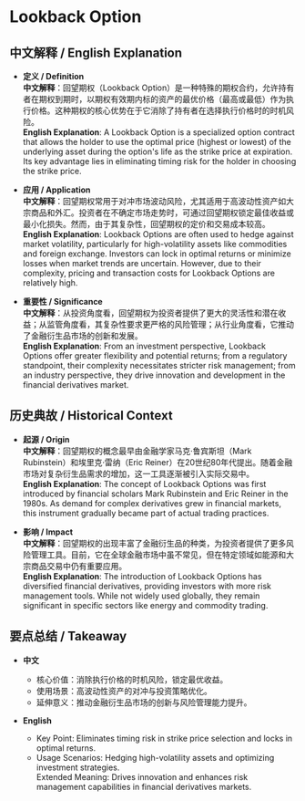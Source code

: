 # Lookback Option

## 中文解释 / English Explanation

* **定义 / Definition**  
  **中文解释**：回望期权（Lookback Option）是一种特殊的期权合约，允许持有者在期权到期时，以期权有效期内标的资产的最优价格（最高或最低）作为执行价格。这种期权的核心优势在于它消除了持有者在选择执行价格时的时机风险。  
  **English Explanation**: A Lookback Option is a specialized option contract that allows the holder to use the optimal price (highest or lowest) of the underlying asset during the option's life as the strike price at expiration. Its key advantage lies in eliminating timing risk for the holder in choosing the strike price.

* **应用 / Application**  
  **中文解释**：回望期权常用于对冲市场波动风险，尤其适用于高波动性资产如大宗商品和外汇。投资者在不确定市场走势时，可通过回望期权锁定最佳收益或最小化损失。然而，由于其复杂性，回望期权的定价和交易成本较高。  
  **English Explanation**: Lookback Options are often used to hedge against market volatility, particularly for high-volatility assets like commodities and foreign exchange. Investors can lock in optimal returns or minimize losses when market trends are uncertain. However, due to their complexity, pricing and transaction costs for Lookback Options are relatively high.

* **重要性 / Significance**  
  **中文解释**：从投资角度看，回望期权为投资者提供了更大的灵活性和潜在收益；从监管角度看，其复杂性要求更严格的风险管理；从行业角度看，它推动了金融衍生品市场的创新和发展。  
  **English Explanation**: From an investment perspective, Lookback Options offer greater flexibility and potential returns; from a regulatory standpoint, their complexity necessitates stricter risk management; from an industry perspective, they drive innovation and development in the financial derivatives market.

## 历史典故 / Historical Context

* **起源 / Origin**  
  **中文解释**：回望期权的概念最早由金融学家马克·鲁宾斯坦（Mark Rubinstein）和埃里克·雷纳（Eric Reiner）在20世纪80年代提出。随着金融市场对复杂衍生品需求的增加，这一工具逐渐被引入实际交易中。  
  **English Explanation**: The concept of Lookback Options was first introduced by financial scholars Mark Rubinstein and Eric Reiner in the 1980s. As demand for complex derivatives grew in financial markets, this instrument gradually became part of actual trading practices.

* **影响 / Impact**  
  **中文解释**：回望期权的出现丰富了金融衍生品的种类，为投资者提供了更多风险管理工具。目前，它在全球金融市场中虽不常见，但在特定领域如能源和大宗商品交易中仍有重要应用。  
  **English Explanation**: The introduction of Lookback Options has diversified financial derivatives, providing investors with more risk management tools. While not widely used globally, they remain significant in specific sectors like energy and commodity trading.

## 要点总结 / Takeaway

* **中文**  
  - 核心价值：消除执行价格的时机风险，锁定最优收益。  
  - 使用场景：高波动性资产的对冲与投资策略优化。  
  - 延伸意义：推动金融衍生品市场的创新与风险管理能力提升。

* **English**  
  - Key Point: Eliminates timing risk in strike price selection and locks in optimal returns.  
  - Usage Scenarios: Hedging high-volatility assets and optimizing investment strategies.  
   Extended Meaning: Drives innovation and enhances risk management capabilities in financial derivatives markets.